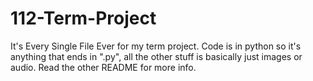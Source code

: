 # 112-Term-Project

It's Every Single File Ever for my term project. Code is in python so it's anything that ends in ".py", all the other stuff is basically just images or audio. Read the other README for more info.  
